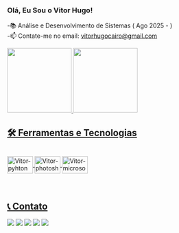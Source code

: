 ### Olá, Eu Sou o Vitor Hugo!

-📚 Análise e Desenvolvimento de Sistemas ( Ago 2025  -    )<br>
-📫 Contate-me no email: vitorhugocairo@gmail.com

<div>
  <a href="https://github.com/Vitorzao">
  <img height="150em" src="https://github-readme-stats.vercel.app/api?username=Vitorzao&show_icons=true&theme=dark"/>
  <img height="150em" src="https://github-readme-stats.vercel.app/api/top-langs/?username=Vitorzao&layout=compact&langs_count=7&theme=dark"/>
</div>

## 🛠️ Ferramentas e Tecnologias

<div style="display: inline_block"><br>
<img align="center" alt="Vitor-pyhton" height="40" width="60" src="https://cdn.jsdelivr.net/gh/devicons/devicon@latest/icons/python/python-original.svg"/>
<img align="center" alt="Vitor-photoshop" height="40" width="60" src="https://cdn.jsdelivr.net/gh/devicons/devicon@latest/icons/photoshop/photoshop-original.svg" />
<img align="center" alt="Vitor-microsoft" height="40" width="60" src="https://cdn.jsdelivr.net/gh/devicons/devicon@latest/icons/windows11/windows11-original.svg" />
</div>

<br>
<br>

## 📞 Contato
<div> 
    <a href="https://www.linkedin.com/in/vitor-hugo-arag%C3%A3o-cairo-74257a297/" target="_blank">
    <img src="https://img.shields.io/badge/-LinkedIn-%230077B5?style=for-the-badge&logo=linkedin&logoColor=white" target="_blank"></a> 
     <a href="https://wa.me/5521979559124" target="_blank">
    <img src="https://img.shields.io/badge/WhatsApp-25D366?style=for-the-badge&logo=whatsapp&logoColor=white" target="_blank"></a> 
    <a href="https://www.instagram.com/vitor_hug14/" target="_blank">
    <img src="https://img.shields.io/badge/-Instagram-%23E4405F?style=for-the-badge&logo=instagram&logoColor=white" target="_blank"></a>
    <a href = "https://x.com/vitorcairo1">
    <img src="https://img.shields.io/badge/Twitter-1DA1F2?style=for-the-badge&logo=twitter&logoColor=white" target="_blank"></a>
     <a href = "vitorhugocairo@gmail.com">
    <img src="https://img.shields.io/badge/-Gmail-%23333?style=for-the-badge&logo=gmail&logoColor=white" target="_blank"></a>
    <br>
  </div> 
